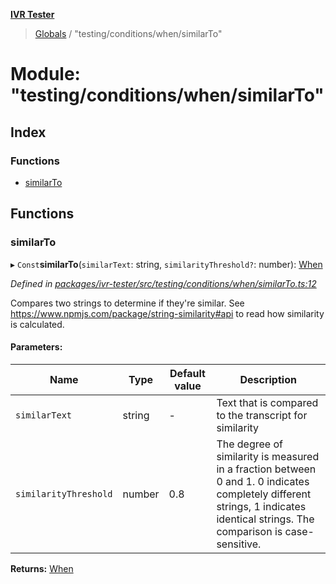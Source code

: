 **[IVR Tester](../README.md)**

> [Globals](../README.md) / "testing/conditions/when/similarTo"

# Module: "testing/conditions/when/similarTo"

## Index

### Functions

* [similarTo](_testing_conditions_when_similarto_.md#similarto)

## Functions

### similarTo

▸ `Const`**similarTo**(`similarText`: string, `similarityThreshold?`: number): [When](_testing_conditions_when_when_.md#when)

*Defined in [packages/ivr-tester/src/testing/conditions/when/similarTo.ts:12](https://github.com/SketchingDev/ivr-tester/blob/3b9838d/packages/ivr-tester/src/testing/conditions/when/similarTo.ts#L12)*

Compares two strings to determine if they're similar.
See https://www.npmjs.com/package/string-similarity#api to read how similarity is calculated.

#### Parameters:

Name | Type | Default value | Description |
------ | ------ | ------ | ------ |
`similarText` | string | - | Text that is compared to the transcript for similarity |
`similarityThreshold` | number | 0.8 | The degree of similarity is measured in a fraction between 0 and 1. 0 indicates completely different strings, 1 indicates identical strings. The comparison is case-sensitive.  |

**Returns:** [When](_testing_conditions_when_when_.md#when)
